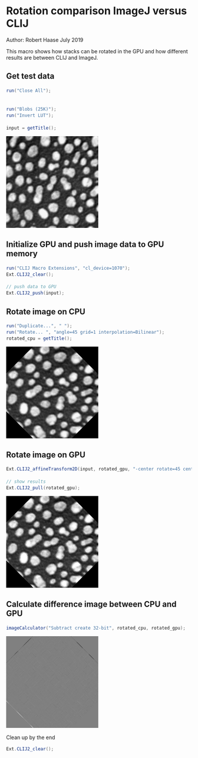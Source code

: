 

# Rotation comparison ImageJ versus CLIJ
Author: Robert Haase
July 2019


This macro shows how stacks can be rotated in the GPU
and how different results are between CLIJ and ImageJ.


## Get test data

```java
run("Close All");


run("Blobs (25K)");
run("Invert LUT");

input = getTitle();


```
<a href="image_1587653828332.png"><img src="image_1587653828332.png" width="250" alt="blobs.gif"/></a>

## Initialize GPU and push image data to GPU memory

```java
run("CLIJ Macro Extensions", "cl_device=1070");
Ext.CLIJ2_clear();

// push data to GPU
Ext.CLIJ2_push(input);

```

## Rotate image on CPU

```java
run("Duplicate...", " ");
run("Rotate... ", "angle=45 grid=1 interpolation=Bilinear");
rotated_cpu = getTitle();

```
<a href="image_1587653828457.png"><img src="image_1587653828457.png" width="250" alt="blobs-1.gif"/></a>

## Rotate image on GPU

```java
Ext.CLIJ2_affineTransform2D(input, rotated_gpu, "-center rotate=45 center");

// show results
Ext.CLIJ2_pull(rotated_gpu);


```
<a href="image_1587653828521.png"><img src="image_1587653828521.png" width="250" alt="CLIJ2_affineTransform2D_result27"/></a>

## Calculate difference image between CPU and GPU

```java
imageCalculator("Subtract create 32-bit", rotated_cpu, rotated_gpu);

```
<a href="image_1587653828620.png"><img src="image_1587653828620.png" width="250" alt="Result of blobs-1.gif"/></a>

Clean up by the end

```java
Ext.CLIJ2_clear();
```



```
```
